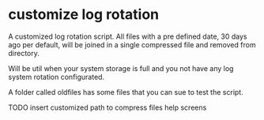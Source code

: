 # customize log rotation
A customized log rotation script.
All files with a pre defined date, 30 days ago per default, will be joined in a single compressed file 
and removed from directory.

Will be util when your system storage is full and you not have any log system rotation configurated.


A folder called oldfiles has some files that you can sue to test the script.




TODO
insert customized path to compress files
help screens

